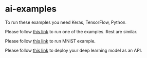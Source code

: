 # ai-examples
To run these examples you need Keras, TensorFlow, Python.

Please follow [this link](https://medium.com/@ashok.tankala/build-your-first-deep-learning-neural-network-model-using-keras-tensorflow-in-python-a3e76a6b3ccb) to run one of the examples. Rest are similar.

Please follow [this link](https://medium.com/@ashok.tankala/handwritten-digit-prediction-using-convolutional-neural-networks-in-tensorflow-with-keras-and-live-5ebddf46dc8) to run MNIST example.

Please follow [this link](https://medium.com/@ashok.tankala/deploy-your-first-deep-learning-neural-network-model-using-flask-keras-tensorflow-in-python-f4bb7309fc49) to deploy your deep learning model as an API.